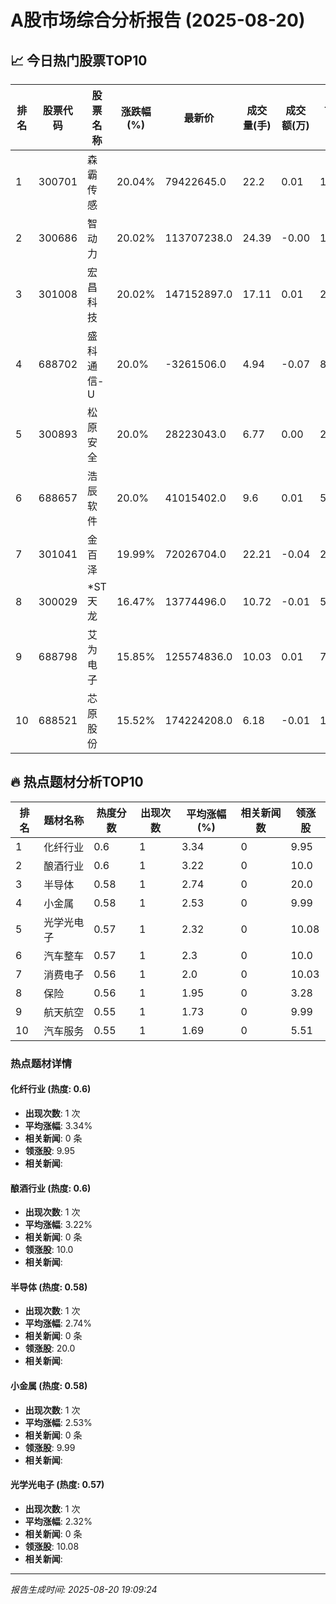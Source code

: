 # A股市场综合分析报告 (2025-08-20)

## 📈 今日热门股票TOP10

| 排名 | 股票代码 | 股票名称 | 涨跌幅(%) | 最新价 | 成交量(手) | 成交额(万) | 市盈率 | 市值(亿) |
|------|----------|----------|-----------|--------|------------|------------|--------|----------|
| 1 | 300701 | 森霸传感 | 20.04% | 79422645.0 | 22.2 | 0.01 | 11.47 | -0.00 |
| 2 | 300686 | 智动力 | 20.02% | 113707238.0 | 24.39 | -0.00 | 10.99 | 0.00 |
| 3 | 301008 | 宏昌科技 | 20.02% | 147152897.0 | 17.11 | 0.01 | 25.22 | -0.00 |
| 4 | 688702 | 盛科通信-U | 20.0% | -3261506.0 | 4.94 | -0.07 | 87.0 | -0.00 |
| 5 | 300893 | 松原安全 | 20.0% | 28223043.0 | 6.77 | 0.00 | 28.01 | 0.00 |
| 6 | 688657 | 浩辰软件 | 20.0% | 41015402.0 | 9.6 | 0.01 | 53.0 | 0.00 |
| 7 | 301041 | 金百泽 | 19.99% | 72026704.0 | 22.21 | -0.04 | 29.99 | -0.00 |
| 8 | 300029 | *ST天龙 | 16.47% | 13774496.0 | 10.72 | -0.01 | 5.75 | -0.00 |
| 9 | 688798 | 艾为电子 | 15.85% | 125574836.0 | 10.03 | 0.01 | 79.28 | 0.00 |
| 10 | 688521 | 芯原股份 | 15.52% | 174224208.0 | 6.18 | -0.01 | 121.0 | -0.00 |

## 🔥 热点题材分析TOP10

| 排名 | 题材名称 | 热度分数 | 出现次数 | 平均涨幅(%) | 相关新闻数 | 领涨股 |
|------|----------|----------|----------|-------------|------------|--------|
| 1 | 化纤行业 | 0.6 | 1 | 3.34 | 0 | 9.95 |
| 2 | 酿酒行业 | 0.6 | 1 | 3.22 | 0 | 10.0 |
| 3 | 半导体 | 0.58 | 1 | 2.74 | 0 | 20.0 |
| 4 | 小金属 | 0.58 | 1 | 2.53 | 0 | 9.99 |
| 5 | 光学光电子 | 0.57 | 1 | 2.32 | 0 | 10.08 |
| 6 | 汽车整车 | 0.57 | 1 | 2.3 | 0 | 10.0 |
| 7 | 消费电子 | 0.56 | 1 | 2.0 | 0 | 10.03 |
| 8 | 保险 | 0.56 | 1 | 1.95 | 0 | 3.28 |
| 9 | 航天航空 | 0.55 | 1 | 1.73 | 0 | 9.99 |
| 10 | 汽车服务 | 0.55 | 1 | 1.69 | 0 | 5.51 |

### 热点题材详情


#### 化纤行业 (热度: 0.6)
- **出现次数**: 1 次
- **平均涨幅**: 3.34%
- **相关新闻**: 0 条
- **领涨股**: 9.95
- **相关新闻**:

#### 酿酒行业 (热度: 0.6)
- **出现次数**: 1 次
- **平均涨幅**: 3.22%
- **相关新闻**: 0 条
- **领涨股**: 10.0
- **相关新闻**:

#### 半导体 (热度: 0.58)
- **出现次数**: 1 次
- **平均涨幅**: 2.74%
- **相关新闻**: 0 条
- **领涨股**: 20.0
- **相关新闻**:

#### 小金属 (热度: 0.58)
- **出现次数**: 1 次
- **平均涨幅**: 2.53%
- **相关新闻**: 0 条
- **领涨股**: 9.99
- **相关新闻**:

#### 光学光电子 (热度: 0.57)
- **出现次数**: 1 次
- **平均涨幅**: 2.32%
- **相关新闻**: 0 条
- **领涨股**: 10.08
- **相关新闻**:

---
*报告生成时间: 2025-08-20 19:09:24*
